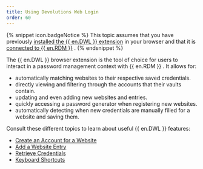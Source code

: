 ```yaml
---
title: Using Devolutions Web Login
order: 60
---
```

{% snippet icon.badgeNotice %} 
This topic assumes that you have previously [installed the {{ en.DWL }} extension](/rdm/windows/dwl/installation/) in your browser and that it is [connected to {{ en.RDM }}](/rdm/windows/dwl/first-login-devolutions-web-login/) . 
{% endsnippet %}
 
The {{ en.DWL }} browser extension is the tool of choice for users to interact in a password management context with {{ en.RDM }} . It allows for:  

* automatically matching websites to their respective saved credentials. 
* directly viewing and filtering through the accounts that their vaults contain. 
* updating and even adding new websites and entries. 
* quickly accessing a password generator when registering new websites. 
* automatically detecting when new credentials are manually filled for a website and saving them. 

Consult these different topics to learn about useful {{ en.DWL }} features:  

* [Create an Account for a Website](/rdm/windows/dwl/using-devolutions-web-login/create-account-website/) 
* [Add a Website Entry](/rdm/windows/dwl/using-devolutions-web-login/add-website-entry-dwl/) 
* [Retrieve Credentials](/rdm/windows/dwl/using-devolutions-web-login/retrieve-credentials/) 
* [Keyboard Shortcuts](/rdm/windows/dwl/settings/keyboard-shortcuts/) 



